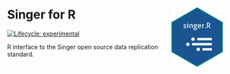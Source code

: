 
<!-- README.md is generated from README.Rmd. Please edit that file -->

# Singer for R <img src='man/figures/logo.png' align="right" height="139" />

<!-- badges: start -->

[![Lifecycle:
experimental](https://img.shields.io/badge/lifecycle-experimental-orange.svg)](https://lifecycle.r-lib.org/articles/stages.html#experimental)
<!-- badges: end -->

R interface to the Singer open source data replication standard.
